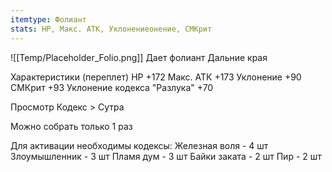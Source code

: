 ```yaml
---
itemtype: Фолиант
stats: НР, Макс. АТК, Уклонениеонение, СМКрит
---
```

![[Temp/Placeholder_Folio.png]]
Дает фолиант Дальние края

Характеристики (переплет)
НР +172
Макс. АТК +173
Уклонение +90
СМКрит +93
Уклонение кодекса "Разлука" +70

Просмотр Кодекс > Сутра

Можно собрать только 1 раз

Для активации необходимы кодексы: 
Железная воля  - 4 шт
Злоумышленник  - 3 шт
Пламя дум  - 3 шт
Байки заката  - 2 шт
Пир  - 2 шт

